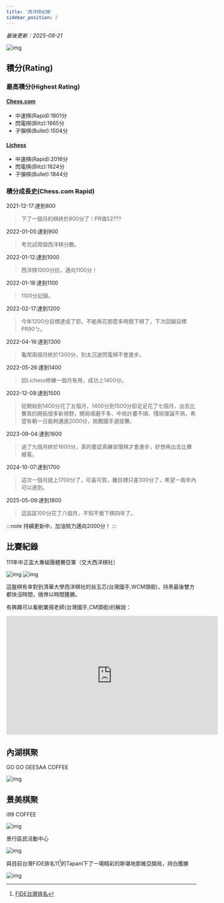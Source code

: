 ```yaml
---
title: '西洋棋紀錄'
sidebar_position: 2
---
```

*最後更新：2025-09-21*

![img](./img/019.webp)
## 積分(Rating)

### 最高積分(Highest Rating)
#### [Chess.com](https://www.chess.com/member/fubaba123911)
* 中速棋(Rapid):1801分
* 閃電棋(Blitz):1665分
* 子彈棋(Bullet):1504分
#### [Lichess](https://lichess.org/@/fubaba)
* 中速棋(Rapid):2016分
* 閃電棋(Blitz):1824分
* 子彈棋(Bullet):1844分

### 積分成長史(Chess.com Rapid)
2021-12-17:達到800

>下了一個月的棋終於800分了！PR值52???

2022-01-05:達到900

>考完試爬個西洋棋分數。

2022-01-12:達到1000

>西洋棋1000分拉，邁向1100分！

2022-01-18:達到1100

>1100分記錄。

2022-02-17:達到1200

>今年1200分目標達成了耶，不能再花那麼多時間下棋了，下次回鍋目標PR90ㄅ。

2022-04-16:達到1300

>龜爬兩個月終於1300分，別太沉迷閃電棋不會進步。

2022-05-26:達到1400

>回Lichess修練一個月有用，成功上1400分。

2022-12-08:達到1500

>從開始到1400分花了五個月，1400分到1500分卻足足花了七個月，出去比賽真的開拓很多新視野，開局琢磨不多、中局計畫不順、殘局理論不熟，希望有朝一日能夠邁進2000分，挑戰國手選拔賽。

2023-09-04:達到1600

>過了九個月終於1600分，真的要認真練習慢棋才會進步，好想再出去比賽被電。

2024-10-07:達到1700

>這次一個月就上1700分了，可喜可賀，離目標只差300分了，希望一兩年內可以達到。

2025-05-09:達到1800

>這區區100分花了八個月，不知不覺下棋四年了。

:::note
持續更新中，加油努力邁向2000分！
:::

## 比賽紀錄
111年中正盃大專組團體賽亞軍（交大西洋棋社）

![img](./img/014.webp)
![img](./img/015.webp)

這盤棋有幸對到清華大學西洋棋社的翁玉芯(台灣國手,WCM頭銜)，持黑最後雙方都快沒時間，僥倖以時間獲勝。

有興趣可以看劉業揚老師(台灣國手,CM頭銜)的解說：

<div className="video-container">
  <iframe 
    width="560" 
    height="315" 
    src="https://www.youtube.com/embed/pdOKJP4bNJ8?si=zZ609cXguOx5PxFa" 
    title="YouTube video player" 
    frameborder="0" 
    allow="accelerometer; autoplay; clipboard-write; encrypted-media; gyroscope; picture-in-picture; web-share" 
    allowfullscreen>
  </iframe>
</div>

## 內湖棋聚
GO GO GEESAA COFFEE

![img](./img/010.webp)

## 景美棋聚
i99 COFFEE

![img](./img/011.webp)

景行區民活動中心

![img](./img/013.webp)

與目前台灣FIDE排名11[^1]的Tapani下了一場精彩的斯堪地那維亞開局，持白獲勝

![img](./img/012.webp)

[^1]: [FIDE台灣排名](https://ratings.fide.com/rankings.phtml?continent=0&country=TPE&rating=standard&gender=&age1=0&age2=0&period=2025-09-01&period2=1)